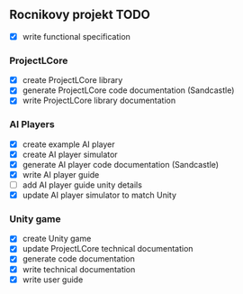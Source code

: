 ## Rocnikovy projekt TODO

- [x] write functional specification

### ProjectLCore

- [x] create ProjectLCore library
- [x] generate ProjectLCore code documentation (Sandcastle)
- [x] write ProjectLCore library documentation

### AI Players

- [x] create example AI player
- [x] create AI player simulator
- [x] generate AI player code documentation (Sandcastle)
- [x] write AI player guide
- [ ] add AI player guide unity details
- [x] update AI player simulator to match Unity

### Unity game

- [x] create Unity game
- [x] update ProjectLCore technical documentation
- [x] generate code documentation
- [x] write technical documentation
- [x] write user guide
